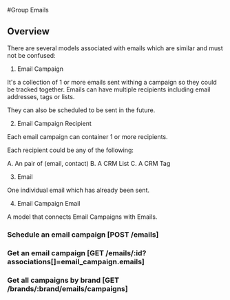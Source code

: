 #Group Emails

## Overview

There are several models associated with emails which are similar and must not be confused:

1. Email Campaign

It's a collection of 1 or more emails sent withing a campaign so they could be tracked together.
Emails can have multiple recipients including email addresses, tags or lists.

They can also be scheduled to be sent in the future.

2. Email Campaign Recipient

Each email campaign can container 1 or more recipients.

Each recipient could be any of the following:

A. An pair of (email, contact)
B. A CRM List
C. A CRM Tag

3. Email

One individual email which has already been sent.

4. Email Campaign Email

A model that connects Email Campaigns with Emails.

### Schedule an email campaign [POST /emails]
<!-- include(tests/email/scheudle.md) -->

### Get an email campaign [GET /emails/:id?associations[]=email_campaign.emails]
<!-- include(tests/email/get.md) -->

### Get all campaigns by brand [GET /brands/:brand/emails/campaigns]
<!-- include(tests/email/getByBrand.md) -->
